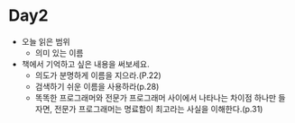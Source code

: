 # Day2

- 오늘 읽은 범위
  - 의미 있는 이름
- 책에서 기억하고 싶은 내용을 써보세요.
  - 의도가 분명하게 이름을 지으라.(P.22)
  - 검색하기 쉬운 이름을 사용하라(p.28)
  - 똑똑한 프로그래머와 전문가 프로그래머 사이에서 나타나는 차이점 하나만 들자면,
    전문가 프로그래머는 명료함이 최고라는 사실을 이해한다.(p.31)
